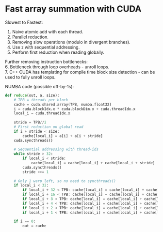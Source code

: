 # Fast array summation with CUDA

Slowest to Fastest:  
1. Naive atomic add with each thread.
2. [Parallel reduction](https://en.wikipedia.org/wiki/Prefix_sum#Parallel_algorithms).
3. Removing slow operations (modulo in divergent branches).
4. Use `2` with sequential addressing.
5. Perform first reduction when reading globally.

Further removing instruction bottlenecks:  
6. Bottleneck through loop overheads - unroll loops.  
7. C++ CUDA has templating for compile time block size detection - can be used to fully unroll loops.  

NUMBA code (possible off-by-1s):  
```python
def reduce(out, a, size):
    # TPB = threads per block
    cache = cuda.shared.array(TPB, numba.float32)
    i = cuda.blockIdx.x * cuda.blockDim.x + cuda.threadIdx.x
    local_i = cuda.threadIdx.x
    
    stride = TPB//2
    # First reduction on global read
    if i + stride < size:
        cache[local_i] = a[i] + a[i + stride]
    cuda.syncthreads()
    
    # Sequential addressing with thread-ids
    while stride > 32:
        if local_i < stride:
            cache[local_i] = cache[local_i] + cache[local_i + stride]
        cuda.syncthreads()
        stride >>= 1
    
    # Only 1 warp left, so no need to syncthreads()
    if local_i < 32:
        if local_i + 32 < TPB: cache[local_i] = cache[local_i] + cache[local_i + 32]
        if local_i + 16 < TPB: cache[local_i] = cache[local_i] + cache[local_i + 16]
        if local_i + 8 < TPB: cache[local_i] = cache[local_i] + cache[local_i + 8]
        if local_i + 4 < TPB: cache[local_i] = cache[local_i] + cache[local_i + 4]
        if local_i + 2 < TPB: cache[local_i] = cache[local_i] + cache[local_i + 2]
        if local_i + 1 < TPB: cache[local_i] = cache[local_i] + cache[local_i + 1]
    
    if i == 0:
        out = cache
```
